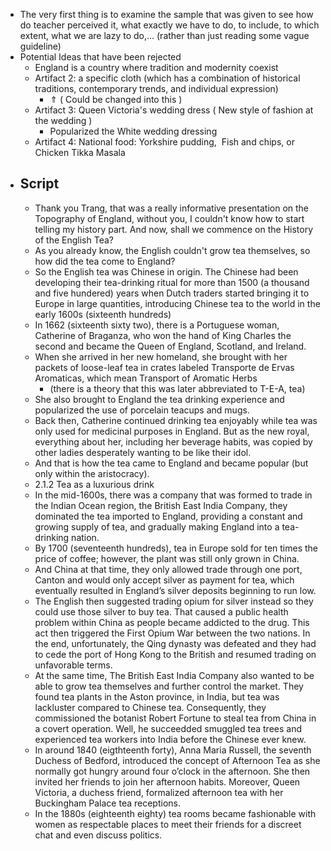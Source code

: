 - The very first thing is to examine the sample that was given to see how do teacher perceived it, what exactly we have to do, to include, to which extent, what we are lazy to do,... (rather than just reading some vague guideline)
- Potential Ideas that have been rejected
	- England is a country where tradition and modernity coexist
	- Artifact 2: a specific cloth (which has a combination of historical traditions, contemporary trends, and individual expression)
		- ⇑ ( Could be changed into this )
	- Artifact 3: Queen Victoria's wedding dress ( New style of fashion at the wedding )
		- Popularized the White wedding dressing
	- Artifact 4: National food: Yorkshire pudding,  Fish and chips, or Chicken Tikka Masala
- ## Script
	- Thank you Trang, that was a really informative presentation on the Topography of England, without you, I couldn't know how to start telling my history part. And now, shall we commence on the History of the English Tea?
	- As you already know, the English couldn't grow tea themselves, so how did the tea come to England?
	- So the English tea was Chinese in origin. The Chinese had been developing their tea-drinking ritual for more than 1500 (a thousand and five hundered) years when Dutch traders started bringing it to Europe in large quantities, introducing Chinese tea to the world in the early 1600s (sixteenth hundreds)
	- In 1662 (sixteenth sixty two), there is a Portuguese woman, Catherine of Braganza, who won the hand of King Charles the second and became the Queen of England, Scotland, and Ireland.
	- When she arrived in her new homeland, she brought with her packets of loose-leaf tea in crates labeled Transporte de Ervas Aromaticas, which mean Transport of Aromatic Herbs
		- (there is a theory that this was later abbreviated to T-E-A, tea)
	- She also brought to England the tea drinking experience and popularized the use of porcelain teacups and mugs.
	- Back then, Catherine continued drinking tea enjoyably while tea was only used for medicinal purposes in England. But as the new royal, everything about her, including her beverage habits, was copied by other ladies desperately wanting to be like their idol.
	- And that is how the tea came to England and became popular (but only within the aristocracy).
	- 2.1.2 Tea as a luxurious drink
	- In the mid-1600s, there was a company that was formed to trade in the Indian Ocean region, the British East India Company, they dominated the tea imported to England, providing a constant and growing supply of tea, and gradually making England into a tea-drinking nation.
	- By 1700 (seventeenth hundreds), tea in Europe sold for ten times the price of coffee; however, the plant was still only grown in China.
	- And China at that time, they only allowed trade through one port, Canton and would only accept silver as payment for tea, which eventually resulted in England’s silver deposits beginning to run low.
	- The English then suggested trading opium for silver instead so they could use those silver to buy tea. That caused a public health problem within China as people became addicted to the drug. This act then triggered the First Opium War between the two nations. In the end, unfortunately, the Qing dynasty was defeated and they had to cede the port of Hong Kong to the British and resumed trading on unfavorable terms.
	- At the same time, The British East India Company also wanted to be able to grow tea themselves and further control the market. They found tea plants in the Aston province, in India, but tea was lackluster compared to Chinese tea. Consequently, they commissioned the botanist Robert Fortune to steal tea from China in a covert operation. Well, he succeedded smuggled tea trees and experienced tea workers into India before the Chinese ever knew.
	- In around 1840 (eigthteenth forty), Anna Maria Russell, the seventh Duchess of Bedford, introduced the concept of Afternoon Tea as she normally got hungry around four o’clock in the afternoon. She then invited her friends to join her afternoon habits. Moreover, Queen Victoria, a duchess friend, formalized afternoon tea with her Buckingham Palace tea receptions.
	- In the 1880s (eighteenth eighty) tea rooms became fashionable with women as respectable places to meet their friends for a discreet chat and even discuss politics.